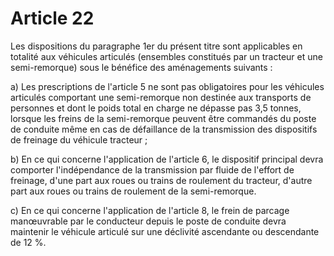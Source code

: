 # Article 22

Les dispositions du paragraphe 1er du présent titre sont applicables en totalité aux véhicules articulés (ensembles constitués par un tracteur et une semi-remorque) sous le bénéfice des aménagements suivants :

a) Les prescriptions de l'article 5 ne sont pas obligatoires pour les véhicules articulés comportant une semi-remorque non destinée aux transports de personnes et dont le poids total en charge ne dépasse pas 3,5 tonnes, lorsque les freins de la semi-remorque peuvent être commandés du poste de conduite même en cas de défaillance de la transmission des dispositifs de freinage du véhicule tracteur ;

b) En ce qui concerne l'application de l'article 6, le dispositif principal devra comporter l'indépendance de la transmission par fluide de l'effort de freinage, d'une part aux roues ou trains de roulement du tracteur, d'autre part aux roues ou trains de roulement de la semi-remorque.

c) En ce qui concerne l'application de l'article 8, le frein de parcage manœuvrable par le conducteur depuis le poste de conduite devra maintenir le véhicule articulé sur une déclivité ascendante ou descendante de 12 %.
